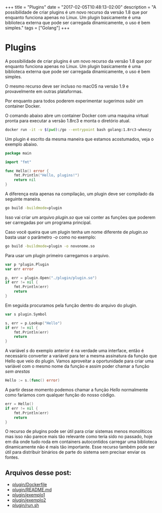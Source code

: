 +++
title = "Plugins"
date = "2017-02-05T10:48:13-02:00"
description = "A possibilidade de criar plugins é um novo recurso da versão 1.8 que por enquanto funciona apenas no Linux. Um plugin basicamente é uma biblioteca externa que pode ser carregada dinamicamente, o uso é bem simples."
tags = ["Golang"]
+++

# Plugins

A possibilidade de criar plugins é um novo recurso da versão 1.8 que por enquanto funciona apenas no Linux. Um plugin basicamente é uma biblioteca externa que pode ser carregada dinamicamente, o uso é bem simples.

O mesmo recurso deve ser incluso no macOS na versão 1.9 e provavelmente em outras plataformas.

Por enquanto para todos poderem experimentar sugerimos subir um container Docker.


O comando abaixo abre um container Docker com uma maquina virtual pronta para executar a versão 1.8rc3 e monta o diretório atual.

```bash
docker run -it -v $(pwd):/go --entrypoint bash golang:1.8rc3-wheezy
``` 

Um plugin é escrito da mesma maneira que estamos acostumados, veja o exemplo abaixo.

```go
package main

import "fmt"

func Hello() error {
	fmt.Println("Hello, plugins!")
	return nil
}
```

A diferença esta apenas na compilação, um plugin deve ser compilado da seguinte maneira.

```bash
go build -buildmode=plugin
```

Isso vai criar um arquivo *plugin.so* que vai conter as funções que poderem ser carregadas por um programa principal.

Caso você queira que um plugin tenha um nome diferente de *plugin.so* basta usar o parâmetro *-o* como no exemplo:

```bash
go build -buildmode=plugin -o novonome.so
```

Para usar um plugin primeiro carregamos o arquivo.

```go
var p *plugin.Plugin
var err error

p, err = plugin.Open("./plugin/plugin.so")
if err != nil {
	fmt.Println(err)
	return
}
```

Em seguida procuramos pela função dentro do arquivo do plugin.

```go
var s plugin.Symbol

s, err = p.Lookup("Hello")
if err != nil {
	fmt.Println(err)
	return
}
```

A variável *s* do exemplo anterior é na verdade uma interface, então é necessário converter a variável para ter a mesma assinatura da função que Hello que veio do plugin. Vamos aproveitar a oportunidade para criar uma variável com o mesmo nome da função e assim poder chamar a função *sem arestas*

```go
Hello := s.(func() error)
```

A partir desse momento podemos chamar a função *Hello* normalmente como faríamos com qualquer função do nosso código.

```go
err = Hello()
if err != nil {
	fmt.Println(err)
	return
}
```

O recurso de plugins pode ser útil para criar sistemas menos monolíticos mas isso não parece mais tão relevante como teria sido no passado, hoje em dia onde tudo roda em containers autocontidos carregar uma biblioteca dinamicamente não é mais tão importante. Esse recurso também pode ser útil para distribuir binários de parte do sistema sem precisar enviar os fontes.

## Arquivos desse post:

- [plugin/Dockerfile](https://github.com/go-br/estudos/blob/master/plugin/Dockerfile)
- [plugin/README.md](https://github.com/go-br/estudos/blob/master/plugin/README.md)
- [plugin/exemplo1](https://github.com/go-br/estudos/blob/master/plugin/exemplo1)
- [plugin/exemplo2](https://github.com/go-br/estudos/blob/master/plugin/exemplo2)
- [plugin/run.sh](https://github.com/go-br/estudos/blob/master/plugin/run.sh)
